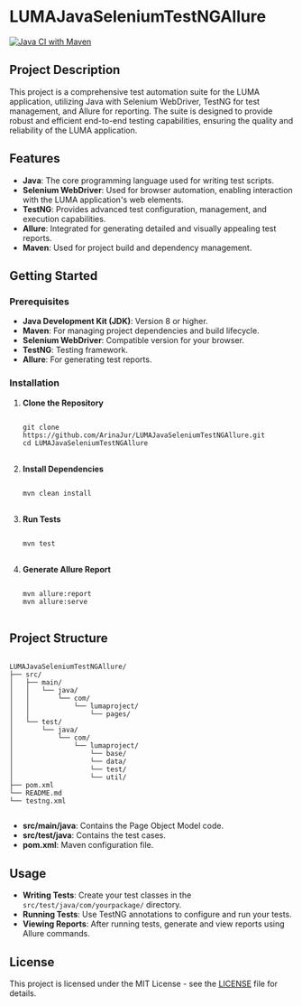 # LUMAJavaSeleniumTestNGAllure
[![Java CI with Maven](https://github.com/ArinaJur/LUMAJavaSeleniumTestNGAllure/actions/workflows/build.yml/badge.svg)](https://github.com/ArinaJur/LUMAJavaSeleniumTestNGAllure/actions/workflows/build.yml)
<!DOCTYPE html>
<html lang="en">
<head>
    <meta charset="UTF-8">
    <meta name="viewport" content="width=device-width, initial-scale=1.0">
    <title>LUMA Java Selenium TestNG Allure</title>
</head>
<body>

<h2>Project Description</h2>
<p>This project is a comprehensive test automation suite for the LUMA application, utilizing Java with Selenium WebDriver, TestNG for test management, and Allure for reporting. The suite is designed to provide robust and efficient end-to-end testing capabilities, ensuring the quality and reliability of the LUMA application.</p>

<h2>Features</h2>
<ul>
    <li><strong>Java</strong>: The core programming language used for writing test scripts.</li>
    <li><strong>Selenium WebDriver</strong>: Used for browser automation, enabling interaction with the LUMA application's web elements.</li>
    <li><strong>TestNG</strong>: Provides advanced test configuration, management, and execution capabilities.</li>
    <li><strong>Allure</strong>: Integrated for generating detailed and visually appealing test reports.</li>
    <li><strong>Maven</strong>: Used for project build and dependency management.</li>
</ul>

<h2>Getting Started</h2>

<h3>Prerequisites</h3>
<ul>
    <li><strong>Java Development Kit (JDK)</strong>: Version 8 or higher.</li>
    <li><strong>Maven</strong>: For managing project dependencies and build lifecycle.</li>
    <li><strong>Selenium WebDriver</strong>: Compatible version for your browser.</li>
    <li><strong>TestNG</strong>: Testing framework.</li>
    <li><strong>Allure</strong>: For generating test reports.</li>
</ul>

<h3>Installation</h3>
<ol>
<li><strong>Clone the Repository</strong>
<pre>
<code>
git clone https://github.com/ArinaJur/LUMAJavaSeleniumTestNGAllure.git
cd LUMAJavaSeleniumTestNGAllure
</code>
</pre>
</li>

<li><strong>Install Dependencies</strong>
<pre>
<code>
mvn clean install
</code>
</pre>
</li>

<li><strong>Run Tests</strong>
<pre>
<code>
mvn test
</code>
</pre>
</li>

<li><strong>Generate Allure Report</strong>
<pre>
<code>
mvn allure:report
mvn allure:serve
</code>
</pre>
</li>
</ol>

<h2>Project Structure</h2>
<pre>
<code>
LUMAJavaSeleniumTestNGAllure/
├── src/
│   ├── main/
│   │   └── java/
│   │       └── com/
│   │           └── lumaproject/
│   │               └── pages/
│   └── test/
│       └── java/
│           └── com/
│               └── lumaproject/
│                   └── base/
│                   └── data/
│                   └── test/
│                   └── util/
├── pom.xml
└── README.md
└── testng.xml
    </code>
</pre>
<ul>
    <li><strong>src/main/java</strong>: Contains the Page Object Model code.</li>
    <li><strong>src/test/java</strong>: Contains the test cases.</li>
    <li><strong>pom.xml</strong>: Maven configuration file.</li>
</ul>

<h2>Usage</h2>
<ul>
    <li><strong>Writing Tests</strong>: Create your test classes in the <code>src/test/java/com/yourpackage/</code> directory.</li>
    <li><strong>Running Tests</strong>: Use TestNG annotations to configure and run your tests.</li>
    <li><strong>Viewing Reports</strong>: After running tests, generate and view reports using Allure commands.</li>
</ul>

<h2>License</h2>
<p>This project is licensed under the MIT License - see the <a href="LICENSE">LICENSE</a> file for details.</p>

</body>
</html>